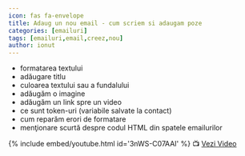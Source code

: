 ```yaml
---
icon: fas fa-envelope
title: Adaug un nou email - cum scriem si adaugam poze
categories: [emailuri]
tags: [emailuri,email,creez,nou]
author: ionut
---
```


* formatarea textului
* adăugare titlu
* culoarea textului sau a fundalului
* adăugăm o imagine
* adăugăm un link spre un video
* ce sunt token-uri (variabile salvate la contact)
* cum reparăm erori de formatare
* menţionare scurtă despre codul HTML din spatele emailurilor

{% include embed/youtube.html id='3nWS-C07AAI' %}
📺 [Vezi Video](https://www.youtube.com/watch?v=3nWS-C07AAI)
